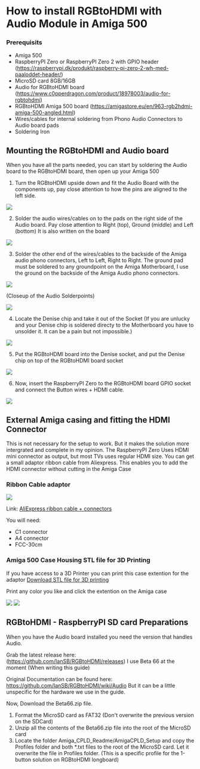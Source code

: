 How to install RGBtoHDMI with Audio Module in Amiga 500
=======================================================

### Prerequisits
* Amiga 500
* RaspberryPI Zero or RaspberryPI Zero 2 with GPIO header (https://raspberrypi.dk/produkt/raspberry-pi-zero-2-wh-med-paaloddet-header/)
* MicroSD card 8GB/16GB 
* Audio for RGBtoHDMI board (https://www.c0pperdragon.com/product/18978003/audio-for-rgbtohdmi)
* RGBtoHDMI Amiga 500 board (https://amigastore.eu/en/963-rgb2hdmi-amiga-500-angled.html)
* Wires/cables for internal soldering from Phono Audio Connectors to Audio board pads
* Soldering Iron


## Mounting the RGBtoHDMI and Audio board
When you have all the parts needed, you can start by soldering the Audio board to the RGBtoHDMI board, then open up your Amiga 500

1. Turn the RGBtoHDMI upside down and fit the Audio Board with the components up, pay close attention to how the pins are aligned to the left side.

![](images/IMG_0858_small.png)

2. Solder the audio wires/cables on to the pads on the right side of the Audio board. Pay close attention to Right (top), Ground (middle) and Left (bottom) It is also written on the board

![](images/IMG_0859_small.png)

3. Solder the other end of the wires/cables to the backside of the Amiga audio phono connectors, Left to Left, Right to Right. The ground pad must be soldered to any groundpoint on the Amiga Motherboard, I use the ground on the backside of the Amiga Audio phono connectors.

![](images/IMG_0861_small.png)

(Closeup of the Audio Solderpoints)

![](images/IMG_0860_small.png)

4. Locate the Denise chip and take it out of the Socket (If you are unlucky and your Denise chip is soldered directy to the Motherboard you have to unsolder it. It can be a pain but not impossible.)

![](images/IMG_0856_small.png)

5. Put the RGBtoHDMI board into the Denise socket, and put the Denise chip on top of the RGBtoHDMI board socket
   
![](images/IMG_0862_small.png)

6. Now, insert the RaspberryPI Zero to the RGBtoHDMI board GPIO socket and connect the Button wires + HDMI cable.

![](images/IMG_0864_small.png)


## External Amiga casing and fitting the HDMI Connector
This is not necessary for the setup to work. But it makes the solution more intergrated and complete in my opinion.
The RaspberryPI Zero Uses HDMI mini connector as output, but most TVs uses regular HDMI size.
You can get a small adaptor ribbon cable from Aliexpress. This enables you to add the HDMI connector without cutting in the Amiga Case

### Ribbon Cable adaptor
![](images/IMG_0867_small.png)

Link:
[AliExpress ribbon cable + connectors](https://www.aliexpress.com/item/1005002574813600.html?spm=a2g0o.productlist.main.2.7abd6542hBOBS7&aem_p4p_detail=20251015095948153267328409850002048388&algo_pvid=3460fa03-022a-49d2-b64a-87b6726ba168&algo_exp_id=3460fa03-022a-49d2-b64a-87b6726ba168-1&pdp_ext_f=%7B%22order%22%3A%22235%22%2C%22eval%22%3A%221%22%2C%22fromPage%22%3A%22search%22%7D&pdp_npi=6%40dis%21DKK%216.52%216.52%21%21%210.99%210.99%21%40211b628117605475885611803ef5ca%2112000021219964939%21sea%21DK%210%21ABX%211%210%21n_tag%3A-29910%3Bd%3Abb617586%3Bm03_new_user%3A-29895&curPageLogUid=pTbpCNBgR60L&utparam-url=scene%3Asearch%7Cquery_from%3A%7Cx_object_id%3A1005002574813600%7C_p_origin_prod%3A&search_p4p_id=20251015095948153267328409850002048388_1)

You will need:
* C1 connector
* A4 connector
* FCC-30cm


### Amiga 500 Case Housing STL file for 3D Printing
If you have access to a 3D Printer you can print this case extention for the adaptor
[Download STL file for 3D printing](https://www.printables.com/model/63688-rgbtohdmi-adapter-housing-for-amiga-500)

Print any color you like and click the extention on the Amiga case

![](images/IMG_0865_small.png)
![](images/IMG_0866_small.png)




## RGBtoHDMI - RaspberryPI SD card Preparations

When you have the Audio board installed you need the version that handles Audio.

Grab the latest release here: (https://github.com/IanSB/RGBtoHDMI/releases)
I use Beta 66 at the moment (When writing this guide)

Original Documentation can be found here: https://github.com/IanSB/RGBtoHDMI/wiki/Audio
But it can be a little unspecific for the hardware we use in the guide.

Now, Download the Beta66.zip file.

1. Format the MicroSD card as FAT32 (Don't overwrite the previous version on the SDCard)
2. Unzip all the contents of the Beta66.zip file into the root of the MicroSD card
3. Locate the folder Amiga_CPLD_Readme/AmigaCPLD_Setup and copy the Profiles folder and both *.txt files to the root of the MicroSD card. Let it overwrite the file in Profiles folder. (This is a specific profile for the 1-button solution on RGBtoHDMI longboard)




